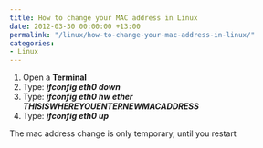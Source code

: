 ```yaml
---
title: How to change your MAC address in Linux
date: 2012-03-30 00:00:00 +13:00
permalink: "/linux/how-to-change-your-mac-address-in-linux/"
categories:
- Linux
---
```


  1. Open a **Terminal**
  2. Type: **_ifconfig eth0 down_**
  3. Type: **_ifconfig eth0 hw ether THISISWHEREYOUENTERNEWMACADDRESS_**
  4. Type: **_ifconfig eth0 up_**

The mac address change is only temporary, until you restart
